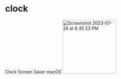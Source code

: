 # clock
Clock Screen Saver macOS
<img width="173" alt="Screenshot 2023-07-24 at 8 45 23 PM" src="https://github.com/sudo-self/clock/assets/119916323/065956a3-325f-4094-81b3-39f46e080e79">
